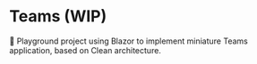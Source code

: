 # Teams (WIP)
:calling: Playground project using Blazor to implement miniature Teams application, based on Clean architecture.
